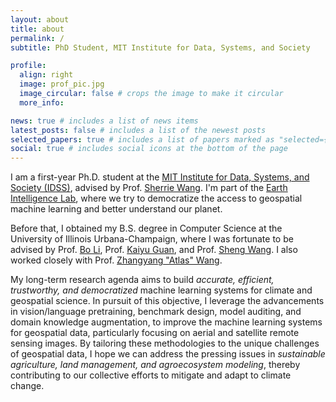 ```yaml
---
layout: about
title: about
permalink: /
subtitle: PhD Student, MIT Institute for Data, Systems, and Society

profile:
  align: right
  image: prof_pic.jpg
  image_circular: false # crops the image to make it circular
  more_info:

news: true # includes a list of news items
latest_posts: false # includes a list of the newest posts
selected_papers: true # includes a list of papers marked as "selected={true}"
social: true # includes social icons at the bottom of the page
---
```


I am a first-year Ph.D. student at the [MIT Institute for Data, Systems, and Society (IDSS)](https://idss.mit.edu/), advised by Prof. [Sherrie Wang](https://sherriewang.github.io/). I'm part of the [Earth Intelligence Lab](https://sites.mit.edu/earthintelligence/), where we try to democratize the access to geospatial machine learning and better understand our planet.

Before that, I obtained my B.S. degree in Computer Science at the University of Illinois Urbana-Champaign, where I was fortunate to be advised by Prof. [Bo Li](https://aisecure.github.io/), Prof. [Kaiyu Guan](http://faculty.nres.illinois.edu/~kaiyuguan/), and Prof. [Sheng Wang](https://shengwang12.github.io/). I also worked closely with Prof. [Zhangyang "Atlas" Wang](https://vita-group.github.io/).

My long-term research agenda aims to build _accurate, efficient, trustworthy, and democratized_ machine learning systems for climate and geospatial science. In pursuit of this objective, I leverage the advancements in vision/language pretraining, benchmark design, model auditing, and domain knowledge augmentation, to improve the machine learning systems for geospatial data, particularly focusing on aerial and satellite remote sensing images. By tailoring these methodologies to the unique challenges of geospatial data, I hope we can address the pressing issues in _sustainable agriculture, land management, and agroecosystem modeling_, thereby contributing to our collective efforts to mitigate and adapt to climate change.

